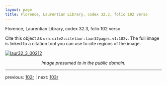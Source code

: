 ```yaml
---
layout: page
title: Florence, Laurentian Library, codex 32.3, folio 102 verso
---
```


Florence, Laurentian Library, codex 32.3, folio 102 verso

Cite this object as `urn:cite2:citelaur:laur32pages.v1:102v`.  The full image is linked to a citation tool you can use to cite regions of the image.

[![laur32_3_00212](http://www.homermultitext.org/iipsrv?IIIF=/project/homer/pyramidal/deepzoom/citelaur/laur32imgs/v1/laur32_3_00212.tif/full/800,/0/default.jpg)](http://www.homermultitext.org/ict2/?urn=urn:cite2:citelaur:laur32imgs.v1:laur32_3_00212) 

<p style="text-align: center; font-style: italic;">Image presumed to in the public domain.</p>

---

previous: [102r](../102r/) | next: [103r](../103r/)